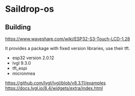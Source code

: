 # Saildrop-os


## Building

https://www.waveshare.com/wiki/ESP32-S3-Touch-LCD-1.28

It provides a package with fixed version libraries, use their tft.

- esp32 version 2.0.12
- lvgl 9.3.0
- tft_espi
- micronmea

https://github.com/lvgl/lvgl/blob/v8.3.11/examples
https://docs.lvgl.io/8.4/widgets/extra/index.html